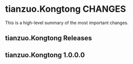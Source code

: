 tianzuo.Kongtong CHANGES
===============

This is a high-level summary of the most important changes.

tianzuo.Kongtong Releases
----------------

tianzuo.Kongtong 1.0.0.0
-----------
